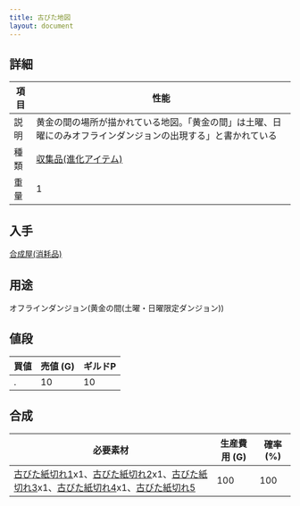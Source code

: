 ```yaml
---
title: 古びた地図
layout: document
---
```

## 詳細

|項目|性能|
|---|---|
|説明|黄金の間の場所が描かれている地図。「黄金の間」は土曜、日曜にのみオフラインダンジョンの出現する」と書かれている|
|種類|[収集品(進化アイテム)](収集品(進化アイテム))|
|重量|1|

## 入手

[合成屋(消耗品)](合成屋(消耗品))

## 用途

オフラインダンジョン(黄金の間(土曜・日曜限定ダンジョン)) 

## 値段

|買値|売値 (G)|ギルドP|
|---|---|---|
|.|10|10|

## 合成

|必要素材|生産費用 (G)|確率 (%)|
|---|---|---|
|[古びた紙切れ1](古びた紙切れ1)x1、[古びた紙切れ2](古びた紙切れ2)x1、[古びた紙切れ3](古びた紙切れ3)x1、[古びた紙切れ4](古びた紙切れ4)x1、[古びた紙切れ5](古びた紙切れ5)|100|100|

